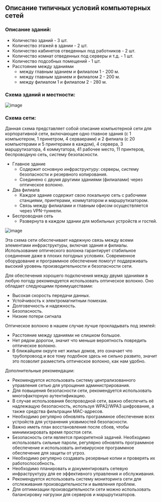 ## Описание типичных условий компьютерных сетей

### Описание зданий:
- Количество зданий - 3 шт.
- Количество этажей в здании - 2 шт.
- Количество кабинетов отведенных под работников - 2 шт.
- Количество комнат отведенных под серверы и т.д. - 1 шт.
- Количество подсобных помещений - 1 шт.
- Расстояние между зданиями
    - между главным зданием и филиалом 1 - 200 м.
    - между главным зданием и филиалом 2 - 200 м.
    - между филиалом 1 и филиалом 2 - 280 м.

### Схема зданий и местности:

![image](https://github.com/user-attachments/assets/b9341257-8bda-4308-acf1-a810cc9d4bb9)


### Схема сети:
Данная схема представляет собой описание компьютерной сети для корпоративной сети, включающее одно главное  здания (с 1 компьютером, 1 принетром, 4 серваерами) и 2 филиала (с 20 компьютерами и 5 принтерами в каждом), 4 сервера, 3 маршрутизатора, 4 коммутатора, 41 рабочее место, 11 принтеров, беспроводную сеть, систему безопасности.

- Главное здание
    - Содержит основную инфраструктуру: серверы, систему безопасности и резервного копирования.
    - Соединено с двумя другими зданиями (филиалами) через оптическое волокно.
- Два филиала
    - Каждое здание содержит свою локальную сеть с рабочими станциями, принтерами, коммутатором и маршрутизатором.
    - Связь между филиалами и главным офисом осуществляется через VPN-туннели.
- Беспроводная сеть
    - Развернута в каждом здании для мобильных устройств и гостей.

![image](https://github.com/user-attachments/assets/edf84f81-4b79-46ca-a0d7-52aa814cd6a2)



Эта схема сети обеспечивает надежную связь между всеми элементами инфраструктуры, включая здания и филиалы. Использование оптического волокна гарантирует стабильное соединение даже в плохих погодных условиях. Современное оборудование и программное обеспечение помогут поддерживать высокий уровень производительности и безопасности сети.

Для обеспечения хорошего подключения между двумя зданиями в любую погоду рекомендуется использовать оптическое волокно. Оно обладает следующими преимуществами:

- Высокая скорость передачи данных.
- Устойчивость к электромагнитным помехам.
- Долговечность и надежность.
- Безопасность.
- Низкие потери сигнала

Оптическое волокно в нашем случае лучше прокладывать под землей:
- Расстояние между зданиями не слишком большое.
- Нет рядом дорогои, значит что меньше вероятность повредить оптическое волокно.
- В ближайшем округе нет жилых домов, это означает что трубопровоод и все тому подобное здесь не сильно развито, значит это позволит разместить оптическое волокно, как нам удобно.

Дополнительные рекомендации:
- Рекомендуется использовать систему централизованного управления сетью для упрощения администрирования.
- Для повышения безопасности сети, рекомендуется использовать многофакторную аутентификацию.
- В случае использования беспроводной сети, важно обеспечить её надлежащую безопасность, используя WPA2/WPA3 шифрование, а также средства фильтрации MAC-адресов.
- Необходимо регулярно обновлять программное обеспечение всех устройств для устранения уязвимостей безопасности.
- Важно иметь план восстановления после сбоев, чтобы минимизировать время простоя сети.
- Безопасность сети является приоритетной задачей. Необходимо использовать сильные пароли, регулярно обновлять программное обеспечение и использовать антивирусное программное обеспечение для защиты от угроз.
- Необходимо регулярно создавать резервные копии и проверять их работоспособность.
- Необходимо планировать и документировать сетевую инфраструктуру для ее эффективного управления и обслуживания.
- Рекомендуется использовать систему мониторинга сети для отслеживания производительности и выявления проблем.
- Для оптимизации производительности сети можно использовать балансировку нагрузки для серверов и маршрутизаторов.
